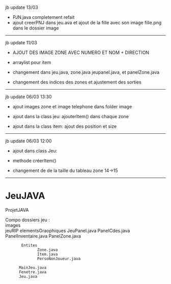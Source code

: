 jb update 13/03
+ PJN.java completement refait
+ ajout creerPNJ dans jeu.ava
et ajout de la fille avec son image fille.png dans le dossier image

----------------------------------------------------------
jb update 11/03

+ AJOUT DES IMAGE ZONE AVEC NUMERO ET NOM + DIRECTION

+ arraylist pour item
+ changement dans jeu.java, zone.java jeupanel.java, et panelZone.java

+ changement des indices des zones et ajustement des sorties

---------------------------------------------------
jb update 06/03 13:30
+ ajout images zone et image telephone dans folder image

+ ajout dans la class jeu: ajouterItem() dans chaque zone
+ ajout dans la class item: ajout des position et size



-----------------------
jb update 06/03 12:00

+ ajout dans class Jeu:
+ methode créerItem()

+ changement de de la taille du tableau zone 14->15

-------------------------------------------
# JeuJAVA
ProjetJAVA
   
   
   
Compo dossiers jeu :   
    images      
    jeuRIP
           elementsGraophiques
                  JeuPanel.java
                  PanelCdes.java
                  PanelInventaire.java
                  PanelZone.java

           Entites
                  Zone.java
                  Item.java
                  PersoNonJoueur.java

          MainJeu.java 
          Fenetre.java
          Jeu.java
